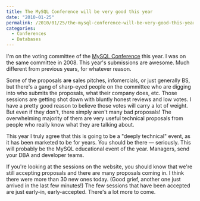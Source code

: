 ```yaml
---
title: The MySQL Conference will be very good this year
date: "2010-01-25"
permalink: /2010/01/25/the-mysql-conference-will-be-very-good-this-year/
categories:
  - Conferences
  - Databases
---
```

I'm on the voting committee of the [MySQL Conference][1] this year. I was on the same committee in 2008. This year's submissions are awesome. Much different from previous years, for whatever reason.

Some of the proposals **are** sales pitches, infomercials, or just generally BS, but there's a gang of sharp-eyed people on the committee who are digging into who submits the proposals, what their company does, etc. Those sessions are getting shot down with bluntly honest reviews and low votes. I have a pretty good reason to believe those votes will carry a lot of weight. But even if they don't, there simply aren't many bad proposals! The overwhelming majority of them are very useful technical proposals from people who really know what they are talking about.

This year I truly agree that this is going to be a "deeply technical" event, as it has been marketed to be for years. You should be there &#8212; seriously. This will probably be the MySQL educational event of the year. Managers, send your DBA and developer teams.

If you're looking at the sessions on the website, you should know that we're still accepting proposals and there are many proposals coming in. I think there were more than 30 new ones today. (Good grief, another one just arrived in the last few minutes!) The few sessions that have been accepted are just early-in, early-accepted. There's a lot more to come.

 [1]: http://en.oreilly.com/mysql2010/
